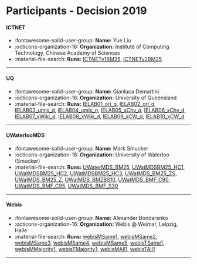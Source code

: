 # Participants - Decision 2019 

#### ICTNET
 - :fontawesome-solid-user-group: **Name:**  Yue Liu
 - :octicons-organization-16: **Organization:** Institute of Computing Technology, Chinese Academy of Sciences
 - :material-file-search: **Runs:** [ICTNETv1BM25](./runs.md#ictnetv1bm25), [ICTNETv2BM25](./runs.md#ictnetv2bm25)

---
#### UQ
 - :fontawesome-solid-user-group: **Name:** Gianluca Demartini
 - :octicons-organization-16: **Organization:** University of Queensland
 - :material-file-search: **Runs:** [IELAB01_ori_q](./runs.md#ielab01_ori_q), [IELAB02_ori_d](./runs.md#ielab02_ori_d), [IELAB03_umls_d](./runs.md#ielab03_umls_d), [IELAB04_umls_n](./runs.md#ielab04_umls_n), [IELAB05_xChv_q](./runs.md#ielab05_xchv_q), [IELAB06_xChv_d](./runs.md#ielab06_xchv_d), [IELAB07_xWiki_q](./runs.md#ielab07_xwiki_q), [IELAB08_xWiki_d](./runs.md#ielab08_xwiki_d), [IELAB09_xCW_q](./runs.md#ielab09_xcw_q), [IELAB10_xCW_d](./runs.md#ielab10_xcw_d)

---
#### UWaterlooMDS
 - :fontawesome-solid-user-group: **Name:** Mark Smucker
 - :octicons-organization-16: **Organization:** University of Waterloo (Smucker)
 - :material-file-search: **Runs:** [UWaterMDS_BM25](./runs.md#uwatermds_bm25), [UWatMDSBM25_HC1](./runs.md#uwatmdsbm25_hc1), [UWatMDSBM25_HC2](./runs.md#uwatmdsbm25_hc2), [UWatMDSBM25_HC3](./runs.md#uwatmdsbm25_hc3), [UWatMDS_BM25_ZS](./runs.md#uwatmds_bm25_zs), [UWatMDS_BM25_Z](./runs.md#uwatmds_bm25_z), [UWatMDS_BMZBS10](./runs.md#uwatmds_bmzbs10), [UWatMDS_BMF_C90](./runs.md#uwatmds_bmf_c90), [UWatMDS_BMF_C95](./runs.md#uwatmds_bmf_c95), [UWatMDS_BMF_S30](./runs.md#uwatmds_bmf_s30)

---
#### Webis
 - :fontawesome-solid-user-group: **Name:** Alexander Bondarenko
 - :octicons-organization-16: **Organization:** Webis @ Weimar, Leipzig, Halle
 - :material-file-search: **Runs:** [webisMSame1](./runs.md#webismsame1), [webisMSame2](./runs.md#webismsame2), [webisMSame3](./runs.md#webismsame3), [webisMSame4](./runs.md#webismsame4), [webisMSame5](./runs.md#webismsame5), [webisTSame1](./runs.md#webistsame1), [webisMMajority1](./runs.md#webismmajority1), [webisTMajority1](./runs.md#webistmajority1), [webisMAll1](./runs.md#webismall1), [webisTAll1](./runs.md#webistall1)

---
